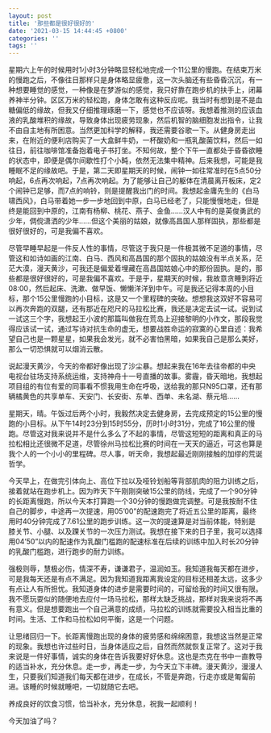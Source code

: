 ```yaml
---
layout: post
title: '那些都是很好很好的'
date: '2021-03-15 14:44:45 +0800'
categories: ''
tags: ''
---
```


星期六上午的时候用时1小时3分钟略显轻松地完成一个11公里的慢跑。在结束万米的慢跑之后，不像往日那样只是身体略显疲惫，这一次头脑还有些昏昏沉沉，有一种想要睡觉的感觉，一种像是在梦游似的感觉，我只好靠在跑步机的扶手上，闭幕养神半分钟。区区万米的轻松跑，身体怎敢有这种反应呢。我当时有想到是不是血糖偏低的缘故，但我又仔细推理琢磨一下，感觉也不应该呀。我想着推测的应该血液的乳酸堆积的缘故，导致身体出现疲劳现象，然后机智的脑细胞发出指令，让我不由自主地有所困意。当然更加科学的解释，我还需要谷歌一下。从健身房走出来，在附近的便利店购买了一大盒鲜牛奶，一杯酸奶和一瓶乳酸菌饮料，然后一如往日，前往咖啡馆准备抱着电子书打坐。不知何故，整个下午一直都处于昏昏欲睡的状态中，即便是偶尔间歇性打个小盹，依然无法集中精神。后来我想，可能是我睡眠不足的缘故吧。于是，第二天即星期天的时候，闹钟一如往常准时在5点50分响起，6点再次响起，7点再次响起。为了能够让自己的躯体在清晨离开板床，定2个闹钟已足够，而7点的响铃，则是提醒我出门的时间。我想起金庸先生的《白马啸西风》，白马带着她一步一步地回到中原，白马已经老了，只能慢慢地走，但是终是能回到中原的，江南有杨柳、桃花、燕子、金鱼……汉人中有的是英俊勇武的少年，倜傥潇洒的少年……但这个美丽的姑娘，就像高昌国人那样固执，那些都是很好很好的，可是我偏不喜欢。

尽管早睡早起是一件反人性的事情，尽管这于我只是一件极其微不足道的事情，尽管这和如诗如画的江南、白马、西风和高昌国的那个固执的姑娘没有半点关系，茫茫大漠，漫天黄沙，可我还是偏爱着埋藏在高昌国姑娘心中的那份固执。是的，那些都是很好很好的，可是我偏不喜欢。于是乎，星期天的时候，我故意贪睡到将近08:00，然后起床、洗漱、做早饭、懒懒洋洋到中午。可是我还记得本周的小目标，那个15公里慢跑的小目标，这是又一个里程碑的突破。想想我这双好不容易可以再次奔跑的双腿，还有那近在咫尺的马拉松比赛，我还是决定去试一试。说到试一试这三个字，我想起王小波的那篇叫做我在荒岛上迎接黎明的小作文，那段我觉得应该试一试，通过写诗对抗生命的虚无，想要战胜命运的寂寞的心里自述：我希望自己也是一颗星星，如果我会发光，就不必害怕黑暗，如果我自己是那么美好，那么一切恐惧就可以烟消云散。

说起漫天黄沙，今天的帝都好像出现了沙尘暴。想起来我在16年去往帝都的中央电视台驻场支持系统运维，支持神舟十一号直播的故事。雾霾，昏天暗地，我想起项目组的有位有爱的同事看不惯我用生命在呼吸，送给我的那只N95口罩，还有那辆橘黄色的共享单车、天安门、长安街、东单、西单、未名湖、蔡元培……

星期天，晴。午饭过后两个小时，我毅然决定去健身房，去完成预定的15公里的慢跑的小目标。从下午14时23分到15时55分，历时1小时31分，完成了16公里的慢跑。尽管这对我来说并不是什么多么了不起的事情，尽管这短短的距离和真正的马拉松相比还很微不足道，尽管徐州马拉松比赛的时间在一天天的逼近，可这也算是我个人的一个小小的里程碑。尽人事，听天命，我想起最近刚刚接触的加缪的荒诞哲学。

今天早上，在做完引体向上、高位下拉以及哑铃划船等背部肌肉的阻力训练之后，接着就站在跑步机上。因为昨天下午刚刚突破15公里的防线，完成了一个90分钟的长距离慢跑，所以今天本打算跑一个30分钟的慢跑做完调整。可是我按耐不住自己的脚步，中途再一次提速，用05’00”的配速跑完了将近五公里的距离，最终用时40分钟完成了7.61公里的跑步训练。这一次的提速算是对当前体能，特别是膝关节、小腿、以及踝关节的一次压力测试。我想在接下来的日子里，我可以选择用04’50”以内的配速作为乳酸门槛跑的配速标准在后续的训练中加入时长20分钟的乳酸门槛跑，进行跑步的耐力训练。

强极则辱，慧极必伤，情深不寿，谦谦君子，温润如玉。我知道我每天都在进步，可是我每天还是有点不满足。因为我知道我距离我设定的目标还相差太远，这多少有点让人有所担忧。我知道身体的进步是需要时间的，可留给我的时间又很有限。我不愿玩耍似的随便地去应付一场马拉松，那样太缺乏挑战，那样对我来说将不再有意义。但是想要跑出一个自己满意的成绩，马拉松的训练就需要投入相当比重的时间。生活、工作和马拉松如何平衡，这是一个问题。

让思绪回归一下。长距离慢跑出现的身体的疲劳感和绵绵困意，我想这当然是正常的现象。我想也许过些时日，当身体适应之后，自然而然就恢复正常了。这对于我来说是一件好事情，诚实的身体在告诉我要好好休息。这也是杰克在书中一直教导的适当补水，充分休息。走一步，再走一步，为今天立下丰碑。漫天黄沙，漫漫人生，只要我们知道我们每天都在进步，在成长，不管是奔跑，行走亦或是匍匐前进。该睡的时候就睡吧，一切就随它去吧。

养成良好的饮食习惯，恰当补水，充分休息，祝我一起顺利！

今天加油了吗？
